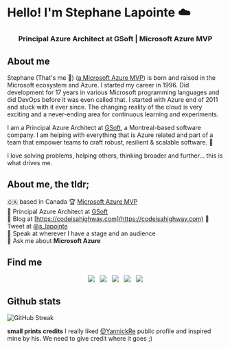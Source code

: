 # Hello! I'm Stephane Lapointe ☁️
<h3 align="center">Principal Azure Architect at GSoft | Microsoft Azure MVP</h3>

## About me
Stephane (That's me 👋) ([a Microsoft Azure MVP](https://mvp.microsoft.com/en-us/PublicProfile/5001613)) is born and raised in the Microsoft ecosystem and Azure. I started my career in 1996. Did development for 17 years in various Microsoft programming languages and did DevOps before it was even called that. I started with Azure end of 2011 and stuck with it ever since. The changing reality of the cloud is very exciting and a never-ending area for continuous learning and experiments. 

I am a Principal Azure Architect at [GSoft](https://www.gsoft.com), a Montreal-based software company. I am helping with everything that is Azure related and part of a team that empower teams to craft robust, resilient & scalable software. 🚀

I love solving problems, helping others, thinking broader and further... this is what drives me. 

## About me, the tldr;  
🇨🇦 based in Canada
🏆 [Microsoft Azure MVP](https://mvp.microsoft.com/en-us/PublicProfile/5001613)  
🔭 Principal Azure Architect at [GSoft](https://www.gsoft.com)  
📝 Blog at [https://codeisahighway.com](https://codeisahighway.com)
🐣 Tweet at [@s_lapointe](https://twitter.com/s_lapointe)  
🎤 Speak at wherever I have a stage and an audience  
💬 Ask me about **Microsoft Azure**

## Find me
<p align='center'>
   <a href="https://codeisahighway.com" title="Website Stephane Lapointe" style="text-decoration: none;"><img src="https://img.shields.io/badge/Blog-%232c3036.svg?&style=for-the-badge&logoColor=white" /></a>&nbsp;&nbsp;
  <a href="https://twitter.com/s_lapointe" style="text-decoration: none;"><img src="https://img.shields.io/badge/twitter-%231DA1F2.svg?&style=for-the-badge&logo=twitter&logoColor=white&countColor=%232ea44f" /></a>&nbsp;&nbsp;
  <a href="https://www.linkedin.com/in/stephanelapointe/" style="text-decoration: none;"><img src="https://img.shields.io/badge/linkedin-%230077B5.svg?&style=for-the-badge&logo=linkedin&logoColor=white" /></a>&nbsp;&nbsp;
   <a href="https://mvp.microsoft.com/en-us/PublicProfile/5001613" title="MVP Profile Stephane Lapointe"><img src="https://img.shields.io/badge/MVP-Azure-%231570a6.svg?&style=for-the-badge&logo=microsoft&logoColor=white" /></a>&nbsp;&nbsp;
  <a href="https://www.gsoft.com" title="GSoft" style="text-decoration: none;"><img src="https://img.shields.io/badge/GSoft-%2357fc55.svg?&style=for-the-badge" /></a>
</p>

## Github stats
![GitHub Streak](https://github-readme-streak-stats.herokuapp.com?user=slapointe&count_private=true&theme=neon-dark&hide_border=true)

**small prints credits** I really liked [@YannickRe](https://github.com/YannickRe) public profile and inspired mine by his. We need to give credit where it goes ;)
